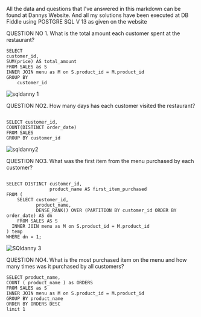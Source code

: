 All the data and questions that I've answered in this markdown can be found at Dannys Website.
And all my solutions have been executed at DB Fiddle using POSTGRE SQL V 13 as given on the website

QUESTION NO 1. What is the total amount each customer spent at the restaurant?

```
SELECT 
customer_id,
SUM(price) AS total_amount
FROM SALES as S
INNER JOIN menu as M on S.product_id = M.product_id
GROUP BY 
    customer_id
```
![sqldanny 1](https://github.com/user-attachments/assets/23bcbc4a-afd4-441d-9218-d2130c86bfe3)

QUESTION NO2. How many days has each customer visited the restaurant?
```

SELECT customer_id, 
COUNT(DISTINCT order_date)
FROM SALES
GROUP BY customer_id

```
![sqldanny2](https://github.com/user-attachments/assets/54b50aba-e852-4170-bfe1-dd57cf9f45d1)

QUESTION NO3. What was the first item from the menu purchased by each customer?

```

SELECT DISTINCT customer_id,
                product_name AS first_item_purchased
FROM (
    SELECT customer_id,
           product_name,
           DENSE_RANK() OVER (PARTITION BY customer_id ORDER BY order_date) AS dn
    FROM SALES AS S 
  INNER JOIN menu as M on S.product_id = M.product_id
) temp
WHERE dn = 1;

```
![SQldanny 3](https://github.com/user-attachments/assets/532288b4-eb77-4882-84e8-c78b7b20adf8)

QUESTION NO4. What is the most purchased item on the menu and how many times was it purchased by all customers?

```
SELECT product_name,
COUNT ( product_name ) as ORDERS
FROM SALES as S
INNER JOIN menu as M on S.product_id = M.product_id
GROUP BY product_name
ORDER BY ORDERS DESC
limit 1

```
